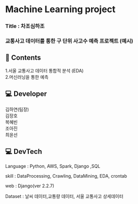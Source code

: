 # Machine Learning project

### Title : 차조심하조
### 교통사고 데이터를 통한 구 단위 사고수 예측 프로젝트 (예시)


## 📖 Contents  
1.서울 교통사고 데이터 통합적 분석 (EDA)  
2.머신러닝을 통한 예측  

  
## 💻 Developer
김하연(팀장)     
김장호    
복혜빈    
조아진    
최윤선    


## 💻 DevTech  
Language : Python, AWS, Spark, Django ,SQL

skill : DataProcessing, Crawling, DataMining, EDA, crontab

web : Django(ver 2.2.7)  

Dataset : 날씨 데이터,교통량 데이터, 서울 교통사고 상세데이터




